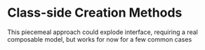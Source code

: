 # Class-side Creation Methods
This piecemeal approach could explode interface, requiring a real composable model, but works for now for a few common cases